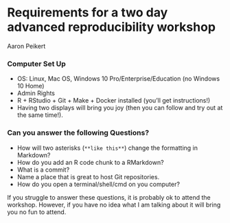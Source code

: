 Requirements for a two day advanced reproducibility workshop
================
Aaron Peikert

### Computer Set Up

  - OS: Linux, Mac OS, Windows 10 Pro/Enterprise/Education (no Windows
    10 Home)
  - Admin Rights
  - R + RStudio + Git + Make + Docker installed (you’ll get
    instructions\!)
  - Having two displays will bring you joy (then you can follow and try
    out at the same time\!).

### Can you answer the following Questions?

  - How will two asterisks (`**like this**`) change the formatting in
    Markdown?
  - How do you add an R code chunk to a RMarkdown?
  - What is a commit?
  - Name a place that is great to host Git repositories.
  - How do you open a terminal/shell/cmd on you computer?

If you struggle to answer these questions, it is probably ok to attend
the workshop. However, if you have no idea what I am talking about it
will bring you no fun to attend.

